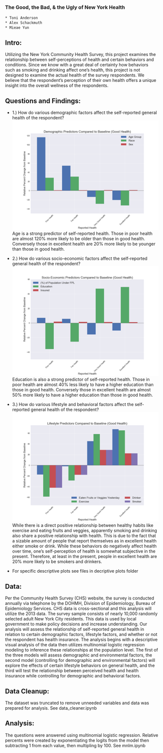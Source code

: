 ### The Good, the Bad, & the Ugly of New York Health

    * Toni Anderson 
    * Alex Schackmuth 
    * Mieae Yun

## Intro:

Utilizing the New York Community Health Survey, this project examines the relationship between self-perceptions of health and certain behaviors and conditions.  Since we know with a great deal of certainty how behaviors such as smoking and drinking affect one’s health, this project is not designed to examine the actual health of the survey respondents.  We believe that the respondent’s perception of their own health offers a unique insight into the overall wellness of the respondents. 

## Questions and Findings:

* 1.) How do various demographic factors affect the self-reported general health of the respondent?
![](demo.png)
Age is a strong predictor of self-reported health.  Those in poor health are almost 120% more likely to be older than those in good health. Conversely those in excellent health are 20% more likely to be younger than those in good health. 

* 2.) How do various socio-economic factors affect the self-reported general health of the respondent?
![](se.png)
Education is also a strong predictor of self-reported health.  Those in poor health are almost 40% less likely to have a higher education than those in good health. Conversely those in excellent health are almost 50% more likely to have a higher education than those in good health.  

* 3.) How do various lifestyle and behavioral factors affect the self-reported general health of the respondent?
![](lifestyle.png)
While there is a direct positive relationship between healthy habits like exercise and eating fruits and veggies, apparently smoking and drinking also share a positive relationship with health.  This is due to the fact that a sizable amount of people that report themselves as in excellent health either smoke or drink.  While these behaviors do negatively affect health over time, one’s self-perception of health is somewhat subjective in the present. Therefore, at least in the present, people in excellent health are 20%  more likely to be smokers and drinkers.

* For specific descriptive plots see files in decriptive plots folder
## Data:

Per the Community Health Survey (CHS) website, the survey is conducted annually via telephone by the DOHMH,  Division of Epidemiology, Bureau of Epidemiology Services.  CHS data is cross-sectional and this analysis will utilize the 2013 data.  The survey sample consists of nearly 10,000 randomly selected adult New York City residents.  This data is used by local government to make policy decisions and increase understanding.
Our analysis will assess the relationship of self-reported general health in relation to certain demographic factors, lifestyle factors, and whether or not the respondent has health insurance.  The analysis begins with a descriptive visual analysis of the data then utilizes multinomial logistic regression modeling to inference these relationships at the population level.  The first of the three models will assess demographic and environmental factors, the second model (controlling for demographic and environmental factors)  will explore the effects of certain lifestyle behaviors on general health, and the third will test the relationship between perceived health and health insurance while controlling for demographic and behavioral factors.

## Data Cleanup:

The dataset was truncated to remove unneeded variables and data was prepared for analysis. See data_cleaner.ipynb

## Analysis:

The questions were answered using multinomial logistic regression. Relative percents were created by exponentiating the logits from the model then subtracting 1 from each value, then multipling by 100. See mnlm.ipynb




